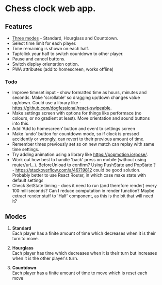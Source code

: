 # Chess clock web app.

## Features
- [Three modes](#modes) - Standard, Hourglass and Countdown.
- Select time limit for each player.
- Time remaining is shown on each half.
- Tap/click your half to switch countdown to other player.
- Pause and cancel buttons.
- Switch display orientation option.
- PWA attributes (add to homescreen, works offline)


### Todo
- Improve timeset input - show formatted time as hours, minutes and seconds. Make 'scrollable' so dragging up/down changes value up/down. Could use a library like - https://github.com/dogfessional/react-swipeable.
- Make settings screen with options for things like performace (no colours, or no gradient at least). Move orientation and sound buttons into this.
- Add 'Add to homescreen' button and event to settings screen
- Make 'undo' button for countdown mode, so if clock is pressed accidently or wrongly, can revert to their previous amount of time.
- Remember times previously set so on new match can replay with same time settings.
- Try adding animation using a library like https://popmotion.io/pose/.
- Work out how best to handle 'back' press on mobile (without using router/url...). BeforeUnload to confirm? Using PushState and PopState ? - https://stackoverflow.com/a/49719812 could be good solution. Probably better to use React Router, in which case make state with default settings
- Check SetState timing - does it need to run (and therefore render) every 100 milliseconds? Can I reduce computation in render function? Maybe extract render stuff to 'Half' component, as this is the bit that will need it?


## Modes
1. __Standard__  
  Each player has a finite amount of time which decreases when it is their turn to move.

2. __Hourglass__  
  Each player has time which decreases when it is their turn but increases when it is the other player's turn.

3. __Countdown__  
  Each player has a finite amount of time to move which is reset each move